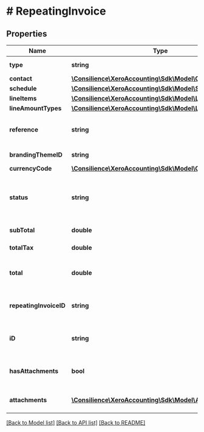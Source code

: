 # # RepeatingInvoice

## Properties

Name | Type | Description | Notes
------------ | ------------- | ------------- | -------------
**type** | **string** | See Invoice Types | [optional] 
**contact** | [**\Consilience\XeroAccounting\Sdk\Model\Contact**](Contact.md) |  | [optional] 
**schedule** | [**\Consilience\XeroAccounting\Sdk\Model\Schedule**](Schedule.md) |  | [optional] 
**lineItems** | [**\Consilience\XeroAccounting\Sdk\Model\LineItem[]**](LineItem.md) | See LineItems | [optional] 
**lineAmountTypes** | [**\Consilience\XeroAccounting\Sdk\Model\LineAmountTypes**](LineAmountTypes.md) |  | [optional] 
**reference** | **string** | ACCREC only – additional reference number | [optional] 
**brandingThemeID** | **string** | See BrandingThemes | [optional] 
**currencyCode** | [**\Consilience\XeroAccounting\Sdk\Model\CurrencyCode**](CurrencyCode.md) |  | [optional] 
**status** | **string** | One of the following - DRAFT or AUTHORISED – See Invoice Status Codes | [optional] 
**subTotal** | **double** | Total of invoice excluding taxes | [optional] 
**totalTax** | **double** | Total tax on invoice | [optional] 
**total** | **double** | Total of Invoice tax inclusive (i.e. SubTotal + TotalTax) | [optional] 
**repeatingInvoiceID** | **string** | Xero generated unique identifier for repeating invoice template | [optional] 
**iD** | **string** | Xero generated unique identifier for repeating invoice template | [optional] 
**hasAttachments** | **bool** | boolean to indicate if an invoice has an attachment | [optional] 
**attachments** | [**\Consilience\XeroAccounting\Sdk\Model\Attachment[]**](Attachment.md) | Displays array of attachments from the API | [optional] 

[[Back to Model list]](../../README.md#documentation-for-models) [[Back to API list]](../../README.md#documentation-for-api-endpoints) [[Back to README]](../../README.md)


